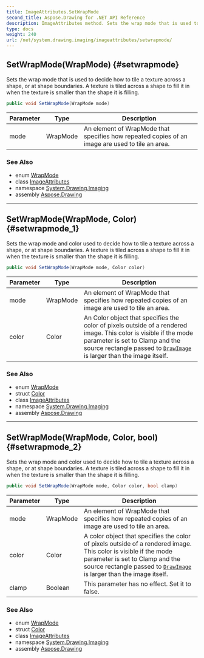 ```yaml
---
title: ImageAttributes.SetWrapMode
second_title: Aspose.Drawing for .NET API Reference
description: ImageAttributes method. Sets the wrap mode that is used to decide how to tile a texture across a shape or at shape boundaries. A texture is tiled across a shape to fill it in when the texture is smaller than the shape it is filling
type: docs
weight: 240
url: /net/system.drawing.imaging/imageattributes/setwrapmode/
---
```

## SetWrapMode(WrapMode) {#setwrapmode}

Sets the wrap mode that is used to decide how to tile a texture across a shape, or at shape boundaries. A texture is tiled across a shape to fill it in when the texture is smaller than the shape it is filling.

```csharp
public void SetWrapMode(WrapMode mode)
```

| Parameter | Type | Description |
| --- | --- | --- |
| mode | WrapMode | An element of WrapMode that specifies how repeated copies of an image are used to tile an area. |

### See Also

* enum [WrapMode](../../../system.drawing.drawing2d/wrapmode/)
* class [ImageAttributes](../)
* namespace [System.Drawing.Imaging](../../imageattributes/)
* assembly [Aspose.Drawing](../../../)

---

## SetWrapMode(WrapMode, Color) {#setwrapmode_1}

Sets the wrap mode and color used to decide how to tile a texture across a shape, or at shape boundaries. A texture is tiled across a shape to fill it in when the texture is smaller than the shape it is filling.

```csharp
public void SetWrapMode(WrapMode mode, Color color)
```

| Parameter | Type | Description |
| --- | --- | --- |
| mode | WrapMode | An element of WrapMode that specifies how repeated copies of an image are used to tile an area. |
| color | Color | An Color object that specifies the color of pixels outside of a rendered image. This color is visible if the mode parameter is set to Clamp and the source rectangle passed to [`DrawImage`](../../../system.drawing/graphics/drawimage/) is larger than the image itself. |

### See Also

* enum [WrapMode](../../../system.drawing.drawing2d/wrapmode/)
* struct [Color](../../../system.drawing/color/)
* class [ImageAttributes](../)
* namespace [System.Drawing.Imaging](../../imageattributes/)
* assembly [Aspose.Drawing](../../../)

---

## SetWrapMode(WrapMode, Color, bool) {#setwrapmode_2}

Sets the wrap mode and color used to decide how to tile a texture across a shape, or at shape boundaries. A texture is tiled across a shape to fill it in when the texture is smaller than the shape it is filling.

```csharp
public void SetWrapMode(WrapMode mode, Color color, bool clamp)
```

| Parameter | Type | Description |
| --- | --- | --- |
| mode | WrapMode | An element of WrapMode that specifies how repeated copies of an image are used to tile an area. |
| color | Color | A color object that specifies the color of pixels outside of a rendered image. This color is visible if the mode parameter is set to Clamp and the source rectangle passed to [`DrawImage`](../../../system.drawing/graphics/drawimage/) is larger than the image itself. |
| clamp | Boolean | This parameter has no effect. Set it to false. |

### See Also

* enum [WrapMode](../../../system.drawing.drawing2d/wrapmode/)
* struct [Color](../../../system.drawing/color/)
* class [ImageAttributes](../)
* namespace [System.Drawing.Imaging](../../imageattributes/)
* assembly [Aspose.Drawing](../../../)



